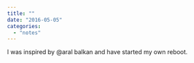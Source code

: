 ```yaml
---
title: ""
date: "2016-05-05"
categories: 
  - "notes"
---
```


I was inspired by @aral balkan and have started my own reboot.
